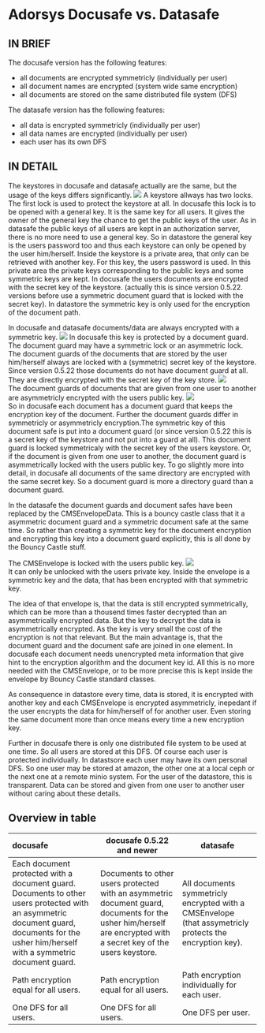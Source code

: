 # Adorsys Docusafe vs. Datasafe

## IN BRIEF
The docusafe version has the following features:
- all documents are encrypted symmetricly (individually per user)
- all document names are encrypted (system wide same encryption)
- all documents are stored on the same distributed file system (DFS)

The datasafe version has the following features:
- all data is encrypted symmetricly (individually per user)
- all data names are encrypted (individually per user)
- each user has its own DFS

## IN DETAIL

The keystores in docusafe and datasafe actually are the same, but the usage of the keys differs significantly. 
![](../images/v1-keystore.bmp) 
A keystore allways has two locks. The first lock is used to protect the keystore at all. In docusafe this lock is to be opened with a general key. It is the same key for all users. It gives the owner of the general key the chance to get the public keys of the user. As in datasafe the public keys of all users are kept in an authorization server, there is no more need to use a general key. So in datastore the general key is the users password too and thus each keystore can only be opened by the user him/herself. Inside the keystore is a private area, that only can be retrieved with another key. For this key, the users password is used. In this private area the private keys corresponding to the public keys and some symmetric keys are kept. In docusafe the users documents are encrypted with the secret key of the keystore. (actually this is since version 0.5.22. versions before use a symmetric document guard that is locked with the secret key). In datastore the symmetric key is only used for the encryption of the document path.

In docusafe and datasafe documents/data are always encrypted with a symmetric key. 
![](../images/v1-document-safe.bmp) 
In docusafe this key is protected by a document guard. The document guard may have a symmetric lock or an asymmetric lock. The document guards of the documents that are stored by the user him/herself always are locked with a (symmetric) secret key of the keystore. Since version 0.5.22 those documents do not have document guard at all. They are directly encrypted with the secret key of the key store.
![](../images/v1-symmetric-document-guard.bmp)  
The document guards of documents that are given from one user to another are asymmetricly encrypted with the users public key. 
![](../images/v1-asymmetric-document-guard.bmp)  
So in docusafe each document has a document guard that keeps the encryption key of the document. Further the document guards differ in symmetricly or asymmetricly encryption.The symmetric key of this document safe is put into a document guard (or since version 0.5.22 this is a secret key of the keystore and not put into a guard at all). This document guard is locked symmetricaly with the secret key of the users keystore. Or, if the document is given from one user to another, the document guard is asymmetrically locked with the users public key. To go slightly more into detail, in docusafe all documents of the same directory are encrypted with the same secret key. So a document guard is more a directory guard than a document guard.

In the datasafe the document guards and document safes have been replaced by the CMSEnvelopeData. This is a bouncy castle class that it a asymmetric document guard and a symmetric document safe at the same time. So rather than creating a symmetric key for the document encryption and encrypting this key into a document guard explicitly, this is all done by the Bouncy Castle stuff. 

The CMSEnvelope is locked with the users public key. 
![](../images/v2-cmsenvelope.bmp)  
It can only be unlocked with the users private key. Inside the envelope is a symmetric key and the data, that has been encrypted with that symmetric key. 

The idea of that envelope is, that the data is still encrypted symmetrically, which can be more than a thousend times faster decrypted than an asymmetrically encrypted data. But the key to decrypt the data is asymmetrically encrypted. As the key is very small the cost of the encryption is not that relevant. But the main advantage is, that the document guard and the document safe are joined in one element. In docusafe each document needs unencrypted meta information that give hint to the encryption algorithm and the document key id. All this is no more needed with the CMSEnvelope, or to be more precise this is kept inside the envelope by Bouncy Castle standard classes.

As consequence in datastore every time, data is stored, it is encrypted with another key and each CMSEnvelope is encrypted asymmetricly, inepedant if the user encrypts the data for him/herself of for another user. Even storing the same document more than once means every time a new encryption key.

Further in docusafe there is only one distributed file system to be used at one time. So all users are stored at this DFS. Of course each user is protected individually. In datastsore each user may have its own personal DFS. So one user may be stored at amazon, the other one at a local ceph or the next one at a remote minio system. For the user of the datastore, this is transparent. Data can be stored and given from one user to another user without caring about these details. 

## Overview in table
| docusafe | docusafe 0.5.22 and newer | datasafe |
|:----------|---------------------------|----------|
| Each document protected with a document guard. Documents to other users protected with an asymmetric document guard, documents for the usher him/herself with a symmetric document guard.|Documents to other users protected with an asymmetric document guard, documents for the usher him/herself are encrypted with a secret key of the users keystore.|All documents symmetricly encrypted with a CMSEnvelope (that assymetricly protects the encryption key).|
| Path encryption equal for all users. | Path encryption equal for all users.| Path encryption individually for each user.|
| One DFS for all users. | One DFS for all users. | One DFS per user.|
